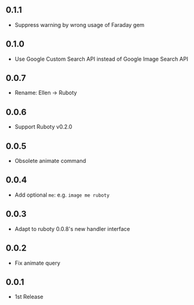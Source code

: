 ## 0.1.1
* Suppress warning by wrong usage of Faraday gem

## 0.1.0
* Use Google Custom Search API instead of Google Image Search API

## 0.0.7
* Rename: Ellen -> Ruboty

## 0.0.6
* Support Ruboty v0.2.0

## 0.0.5
* Obsolete animate command

## 0.0.4
* Add optional `me`: e.g. `image me ruboty`

## 0.0.3
* Adapt to ruboty 0.0.8's new handler interface

## 0.0.2
* Fix animate query

## 0.0.1
* 1st Release
